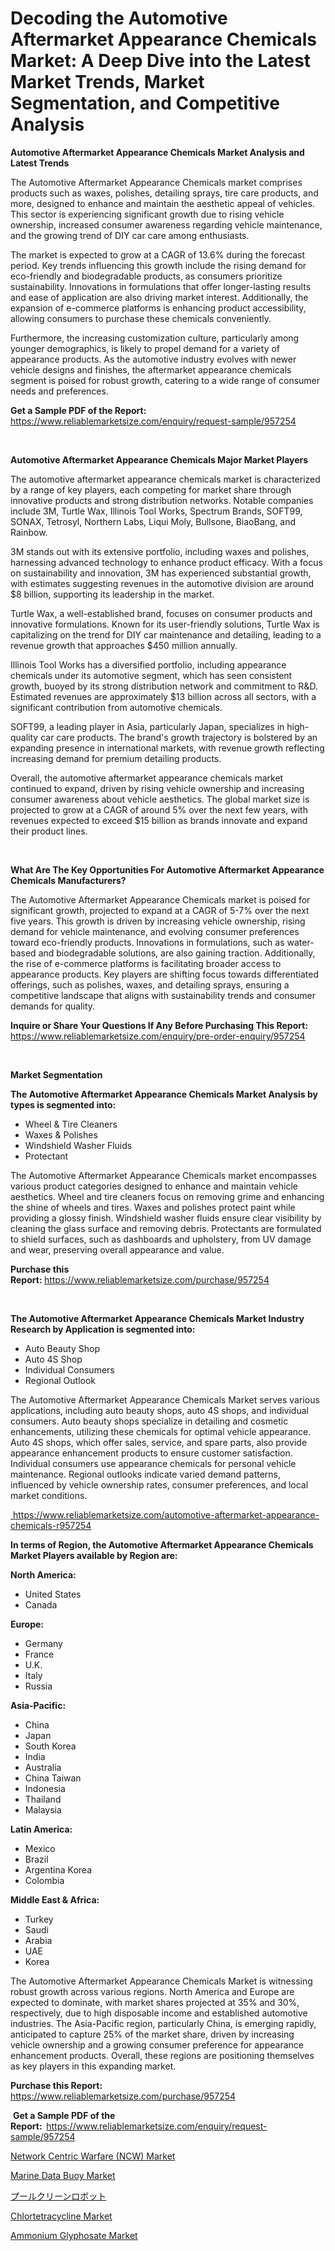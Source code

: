 <p><h1>Decoding the Automotive Aftermarket Appearance Chemicals Market: A Deep Dive into the Latest Market Trends, Market Segmentation, and Competitive Analysis</h1></p><p><strong>Automotive Aftermarket Appearance Chemicals Market Analysis and Latest Trends</strong></p>
<p><p>The Automotive Aftermarket Appearance Chemicals market comprises products such as waxes, polishes, detailing sprays, tire care products, and more, designed to enhance and maintain the aesthetic appeal of vehicles. This sector is experiencing significant growth due to rising vehicle ownership, increased consumer awareness regarding vehicle maintenance, and the growing trend of DIY car care among enthusiasts. </p><p>The market is expected to grow at a CAGR of 13.6% during the forecast period. Key trends influencing this growth include the rising demand for eco-friendly and biodegradable products, as consumers prioritize sustainability. Innovations in formulations that offer longer-lasting results and ease of application are also driving market interest. Additionally, the expansion of e-commerce platforms is enhancing product accessibility, allowing consumers to purchase these chemicals conveniently. </p><p>Furthermore, the increasing customization culture, particularly among younger demographics, is likely to propel demand for a variety of appearance products. As the automotive industry evolves with newer vehicle designs and finishes, the aftermarket appearance chemicals segment is poised for robust growth, catering to a wide range of consumer needs and preferences.</p></p>
<p><strong>Get a Sample PDF of the Report:&nbsp;</strong> <a href="https://www.reliablemarketsize.com/enquiry/request-sample/957254">https://www.reliablemarketsize.com/enquiry/request-sample/957254</a></p>
<p>&nbsp;</p>
<p><strong>Automotive Aftermarket Appearance Chemicals Major Market Players</strong></p>
<p><p>The automotive aftermarket appearance chemicals market is characterized by a range of key players, each competing for market share through innovative products and strong distribution networks. Notable companies include 3M, Turtle Wax, Illinois Tool Works, Spectrum Brands, SOFT99, SONAX, Tetrosyl, Northern Labs, Liqui Moly, Bullsone, BiaoBang, and Rainbow.</p><p>3M stands out with its extensive portfolio, including waxes and polishes, harnessing advanced technology to enhance product efficacy. With a focus on sustainability and innovation, 3M has experienced substantial growth, with estimates suggesting revenues in the automotive division are around $8 billion, supporting its leadership in the market.</p><p>Turtle Wax, a well-established brand, focuses on consumer products and innovative formulations. Known for its user-friendly solutions, Turtle Wax is capitalizing on the trend for DIY car maintenance and detailing, leading to a revenue growth that approaches $450 million annually.</p><p>Illinois Tool Works has a diversified portfolio, including appearance chemicals under its automotive segment, which has seen consistent growth, buoyed by its strong distribution network and commitment to R&D. Estimated revenues are approximately $13 billion across all sectors, with a significant contribution from automotive chemicals.</p><p>SOFT99, a leading player in Asia, particularly Japan, specializes in high-quality car care products. The brand's growth trajectory is bolstered by an expanding presence in international markets, with revenue growth reflecting increasing demand for premium detailing products.</p><p>Overall, the automotive aftermarket appearance chemicals market continued to expand, driven by rising vehicle ownership and increasing consumer awareness about vehicle aesthetics. The global market size is projected to grow at a CAGR of around 5% over the next few years, with revenues expected to exceed $15 billion as brands innovate and expand their product lines.</p></p>
<p>&nbsp;</p>
<p><strong>What Are The Key Opportunities For Automotive Aftermarket Appearance Chemicals Manufacturers?</strong></p>
<p><p>The Automotive Aftermarket Appearance Chemicals market is poised for significant growth, projected to expand at a CAGR of 5-7% over the next five years. This growth is driven by increasing vehicle ownership, rising demand for vehicle maintenance, and evolving consumer preferences toward eco-friendly products. Innovations in formulations, such as water-based and biodegradable solutions, are also gaining traction. Additionally, the rise of e-commerce platforms is facilitating broader access to appearance products. Key players are shifting focus towards differentiated offerings, such as polishes, waxes, and detailing sprays, ensuring a competitive landscape that aligns with sustainability trends and consumer demands for quality.</p></p>
<p><strong>Inquire or Share Your Questions If Any Before Purchasing This Report:</strong> <a href="https://www.reliablemarketsize.com/enquiry/pre-order-enquiry/957254">https://www.reliablemarketsize.com/enquiry/pre-order-enquiry/957254</a></p>
<p>&nbsp;</p>
<p><strong>Market Segmentation</strong></p>
<p><strong>The Automotive Aftermarket Appearance Chemicals Market Analysis by types is segmented into:</strong></p>
<p><ul><li>Wheel & Tire Cleaners</li><li>Waxes & Polishes</li><li>Windshield Washer Fluids</li><li>Protectant</li></ul></p>
<p><p>The Automotive Aftermarket Appearance Chemicals market encompasses various product categories designed to enhance and maintain vehicle aesthetics. Wheel and tire cleaners focus on removing grime and enhancing the shine of wheels and tires. Waxes and polishes protect paint while providing a glossy finish. Windshield washer fluids ensure clear visibility by cleaning the glass surface and removing debris. Protectants are formulated to shield surfaces, such as dashboards and upholstery, from UV damage and wear, preserving overall appearance and value.</p></p>
<p><strong>Purchase this Report:&nbsp;</strong><a href="https://www.reliablemarketsize.com/purchase/957254">https://www.reliablemarketsize.com/purchase/957254</a></p>
<p>&nbsp;</p>
<p><strong>The Automotive Aftermarket Appearance Chemicals Market Industry Research by Application is segmented into:</strong></p>
<p><ul><li>Auto Beauty Shop</li><li>Auto 4S Shop</li><li>Individual Consumers</li><li>Regional Outlook</li></ul></p>
<p><p>The Automotive Aftermarket Appearance Chemicals Market serves various applications, including auto beauty shops, auto 4S shops, and individual consumers. Auto beauty shops specialize in detailing and cosmetic enhancements, utilizing these chemicals for optimal vehicle appearance. Auto 4S shops, which offer sales, service, and spare parts, also provide appearance enhancement products to ensure customer satisfaction. Individual consumers use appearance chemicals for personal vehicle maintenance. Regional outlooks indicate varied demand patterns, influenced by vehicle ownership rates, consumer preferences, and local market conditions.</p></p>
<p><a href="https://www.reliablemarketsize.com/automotive-aftermarket-appearance-chemicals-r957254">&nbsp;https://www.reliablemarketsize.com/automotive-aftermarket-appearance-chemicals-r957254</a></p>
<p><strong>In terms of Region, the Automotive Aftermarket Appearance Chemicals Market Players available by Region are:</strong></p>
<p>
    <p> <strong> North America: </strong>
        <ul>
            <li>United States</li>
            <li>Canada</li>
        </ul>
        </p> 
    <p> <strong> Europe: </strong>
        <ul>
            <li>Germany</li>
            <li>France</li>
            <li>U.K.</li>
            <li>Italy</li>
            <li>Russia</li>
        </ul>
        </p> 
    <p> <strong> Asia-Pacific: </strong>
        <ul>
            <li>China</li>
            <li>Japan</li>
            <li>South Korea</li>
            <li>India</li>
            <li>Australia</li>
            <li>China Taiwan</li>
            <li>Indonesia</li>
            <li>Thailand</li>
            <li>Malaysia</li>
        </ul>
        </p> 
    <p> <strong> Latin America: </strong>
        <ul>
            <li>Mexico</li>
            <li>Brazil</li>
            <li>Argentina Korea</li>
            <li>Colombia</li>
        </ul>
        </p> 
    <p> <strong> Middle East & Africa: </strong>
        <ul>
            <li>Turkey</li>
            <li>Saudi</li>
            <li>Arabia</li>
            <li>UAE</li>
            <li>Korea</li>
        </ul>
    </p>
    </p>
<p><p>The Automotive Aftermarket Appearance Chemicals Market is witnessing robust growth across various regions. North America and Europe are expected to dominate, with market shares projected at 35% and 30%, respectively, due to high disposable income and established automotive industries. The Asia-Pacific region, particularly China, is emerging rapidly, anticipated to capture 25% of the market share, driven by increasing vehicle ownership and a growing consumer preference for appearance enhancement products. Overall, these regions are positioning themselves as key players in this expanding market.</p></p>
<p><strong>Purchase this Report: </strong><a href="https://www.reliablemarketsize.com/purchase/957254">https://www.reliablemarketsize.com/purchase/957254</a></p>
<p>&nbsp;<strong>Get a Sample PDF of the Report:&nbsp;&nbsp;</strong><a href="https://www.reliablemarketsize.com/enquiry/request-sample/957254">https://www.reliablemarketsize.com/enquiry/request-sample/957254</a></p>
<p><strong></strong></p>
<p><p><a href="https://issuu.com/reportprime-2/docs/network-centric-warfare-ncw-market-_6d478c2216f7ee">Network Centric Warfare (NCW) Market</a></p><p><a href="https://medium.com/@heather.ogden68774/the-global-marine-data-buoy-market-identifies-drivers-restraints-opportunities-and-trends-b3a6cde40311">Marine Data Buoy Market</a></p><p><a href="https://medium.com/@jeannesawayn2023/swimming-pool-clean-robots-market-%E3%81%AF-%E3%82%B3%E3%82%B9%E3%83%88%E7%AE%A1%E7%90%86%E3%81%A8%E5%8A%B9%E7%8E%87%E5%90%91%E4%B8%8A%E3%82%92%E5%84%AA%E5%85%88%E3%81%97%E3%81%BE%E3%81%99-%E3%81%95%E3%82%89%E3%81%AB-%E5%A0%B1%E5%91%8A%E6%9B%B8%E3%81%AF%E5%B8%82%E5%A0%B4%E3%81%AE%E9%9C%80%E8%A6%81%E9%9D%A2%E3%81%A8%E4%BE%9B%E7%B5%A6%E9%9D%A2%E3%81%AE%E4%B8%A1%E6%96%B9%E3%82%92%E3%82%AB%E3%83%90%E3%83%BC%E3%81%97%E3%81%A6%E3%81%84%E3%81%BE%E3%81%99-swimming-98bee9aa7378">プールクリーンロボット</a></p><p><a href="https://github.com/mharielmesa/Market-Research-Report-List-5/blob/main/chlortetracycline-market.md">Chlortetracycline Market</a></p><p><a href="https://medium.com/@lucas.russell0876/the-global-ammonium-glyphosate-market-is-expected-to-witness-a-compound-annual-growth-rate-cagr-563a4bd19b1f">Ammonium Glyphosate Market</a></p></p>